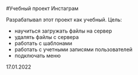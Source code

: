 #Учебный проект Инстаграм

Разрабатывал этот проект как учебный.
Цель:
- научиться загружать файлы на сервер
- удалять файлы с сервера
- работать с шаблонами
- работать с учетными записями пользователей
- подключать меню

17.01.2022